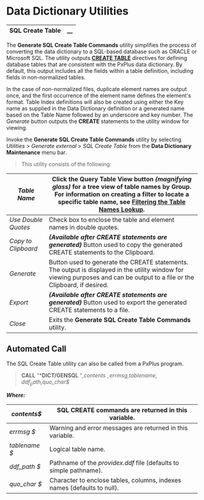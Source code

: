 # Data Dictionary Utilities   
  
**SQL Create Table** |  **__**  
---|---  
  
The **Generate SQL Create Table Commands** utility simplifies the process of converting the data dictionary to a SQL-based database such as ORACLE or Microsoft SQL. The utility outputs **[CREATE TABLE](../../directives/create_table.md)** directives for defining database tables that are consistent with the PxPlus data dictionary. By default, this output includes all the fields within a table definition, including fields in non-normalized tables.

In the case of non-normalized files, duplicate element names are output once, and the first occurrence of the element name defines the element's format. Table Index definitions will also be created using either the Key name as supplied in the Data Dictionary definition or a generated name based on the Table Name followed by an underscore and key number. The _Generate_ button outputs the **CREATE** statements to the utility window for viewing.

Invoke the **Generate SQL Create Table Commands** utility by selecting _Utilities_ > _Generate external_ > _SQL Create Table_ from the **Data Dictionary Maintenance** menu bar.

> This utility consists of the following:

_Table Name_ |  Click the Query Table View button _(magnifying glass)_ for a tree view of table names by Group. For information on creating a filter to locate a specific table name, see **[Filtering the Table Names Lookup](../Data%20Dictionary%20Maintenance/Filtering%20the%20Table%20Names%20Lookup.md)**.  
---|---  
_Use Double Quotes_ |  Check box to enclose the table and element names in double quotes.  
_Copy to Clipboard_ |  **_(Available after CREATE statements are generated)_** Button used to copy the generated CREATE statements to the Clipboard.  
_Generate_ |  Button used to generate the CREATE statements. The output is displayed in the utility window for viewing purposes and can be output to a file or the Clipboard, if desired.  
_Export_ |  **_(Available after CREATE statements are generated)_** Button used to export the generated CREATE statements to a file.  
_Close_ |  Exits the **Generate SQL Create Table Commands** utility.  
  
## Automated Call

The SQL Create Table utility can also be called from a PxPlus program.

> **CALL** "***DICT/GENSQL** "_,contents_ _$,errmsg$,tablename$,ddf_path$,quo_char$_

**_Where:_**

_contents$_ |  SQL **CREATE** commands are returned in this variable.  
---|---  
_errmsg_ _$_ |  Warning and error messages are returned in this variable.  
_tablename_ _$_ |  Logical table name.  
_ddf_path_ _$_ |  Pathname of the _providex.ddf_ file (defaults to simple pathname).  
_quo_char_ _$_ |  Character to enclose tables, columns, indexes names (defaults to null).
